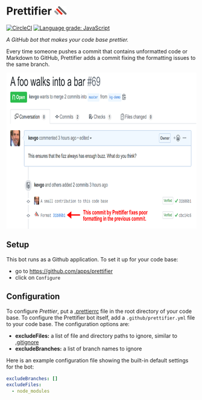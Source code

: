 # Prettifier <img src="documentation/logo_400.jpg" width="33" height="23">

[![CircleCI](https://circleci.com/gh/kevgo/prettifier.svg?style=shield)](https://circleci.com/gh/kevgo/prettifier)
[![Language grade: JavaScript](https://img.shields.io/lgtm/grade/javascript/g/kevgo/prettifier.svg)](https://lgtm.com/projects/g/kevgo/prettifier/context:javascript)

_A GitHub bot that makes your code base prettier._

Every time someone pushes a commit that contains unformatted code or Markdown to
GitHub, Prettifier adds a commit fixing the formatting issues to the same
branch.

<img src="documentation/screenshot_annotated.png" width="810" height="413" align="center">

## Setup

This bot runs as a Github application. To set it up for your code base:

- go to https://github.com/apps/prettifier
- click on `Configure`

## Configuration

To configure _Prettier_, put a
[.prettierrc](https://prettier.io/docs/en/configuration.html) file in the root
directory of your code base. To configure the Prettifier bot itself, add a
`.github/prettifier.yml` file to your code base. The configuration options are:

<a textrun="config-options">

- **excludeFiles:** a list of file and directory paths to ignore, similar to
  [.gitignore](https://git-scm.com/docs/gitignore)
- **excludeBranches:** a list of branch names to ignore

</a>

Here is an example configuration file showing the built-in default settings for
the bot:

<a textrun="config-example">

```yml
excludeBranches: []
excludeFiles:
  - node_modules
```

</a>
